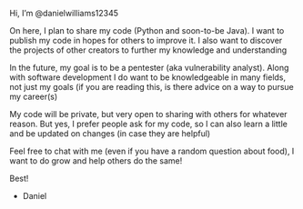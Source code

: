 Hi, I’m @danielwilliams12345

On here, I plan to share my code (Python and soon-to-be Java).
I want to publish my code in hopes for others to improve it. 
I also want to discover the projects of other creators to further my knowledge and understanding

In the future, my goal is to be a pentester (aka vulnerability analyst). Along with software development
I do want to be knowledgeable in many fields, not just my goals (if you are reading this, is there advice on a way to pursue my career(s)

My code will be private, but very open to sharing with others for whatever reason. 
But yes, I prefer people ask for my code, so I can also learn a little and be updated on changes (in case they are helpful)

Feel free to chat with me (even if you have a random question about food), I want to do grow and help others do the same! 

Best!

- Daniel

<!---
danielwilliams12345/danielwilliams12345 is a ✨ special ✨ repository because its `README.md` (this file) appears on your GitHub profile.
You can click the Preview link to take a look at your changes.
--->
